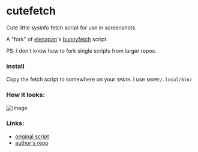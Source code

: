 # cutefetch
Cute little sysinfo fetch script for use in screenshots.

A "fork" of [elenapan](https://github.com/elenapan)'s [bunnyfetch](https://github.com/elenapan/dotfiles/blob/master/bin/bunnyfetch) script.

PS: I don't know how to fork single scripts from larger repos.

### install
Copy the fetch script to somewhere on your `$PATH`.
I use `$HOME/.local/bin/`

### How it looks:
![image](https://user-images.githubusercontent.com/50134239/106631109-a1e44400-65a6-11eb-9a66-b094904f46bd.png)

### Links:
- [original script](https://github.com/elenapan/dotfiles/blob/master/bin/bunnyfetch)
- [author's repo](https://github.com/elenapan/dotfiles/)
